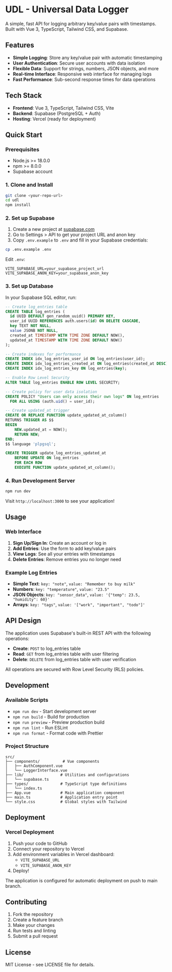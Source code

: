 # UDL - Universal Data Logger

A simple, fast API for logging arbitrary key/value pairs with timestamps. Built with Vue 3, TypeScript, Tailwind CSS, and Supabase.

## Features

- **Simple Logging**: Store any key/value pair with automatic timestamping
- **User Authentication**: Secure user accounts with data isolation
- **Flexible Data**: Support for strings, numbers, JSON objects, and more
- **Real-time Interface**: Responsive web interface for managing logs
- **Fast Performance**: Sub-second response times for data operations

## Tech Stack

- **Frontend**: Vue 3, TypeScript, Tailwind CSS, Vite
- **Backend**: Supabase (PostgreSQL + Auth)
- **Hosting**: Vercel (ready for deployment)

## Quick Start

### Prerequisites

- Node.js >= 18.0.0
- npm >= 8.0.0
- Supabase account

### 1. Clone and Install

```bash
git clone <your-repo-url>
cd udl
npm install
```

### 2. Set up Supabase

1. Create a new project at [supabase.com](https://supabase.com)
2. Go to Settings > API to get your project URL and anon key
3. Copy `.env.example` to `.env` and fill in your Supabase credentials:

```bash
cp .env.example .env
```

Edit `.env`:
```env
VITE_SUPABASE_URL=your_supabase_project_url
VITE_SUPABASE_ANON_KEY=your_supabase_anon_key
```

### 3. Set up Database

In your Supabase SQL editor, run:

```sql
-- Create log_entries table
CREATE TABLE log_entries (
  id UUID DEFAULT gen_random_uuid() PRIMARY KEY,
  user_id UUID REFERENCES auth.users(id) ON DELETE CASCADE,
  key TEXT NOT NULL,
  value JSONB NOT NULL,
  created_at TIMESTAMP WITH TIME ZONE DEFAULT NOW(),
  updated_at TIMESTAMP WITH TIME ZONE DEFAULT NOW()
);

-- Create indexes for performance
CREATE INDEX idx_log_entries_user_id ON log_entries(user_id);
CREATE INDEX idx_log_entries_created_at ON log_entries(created_at DESC);
CREATE INDEX idx_log_entries_key ON log_entries(key);

-- Enable Row Level Security
ALTER TABLE log_entries ENABLE ROW LEVEL SECURITY;

-- Create policy for user data isolation
CREATE POLICY "Users can only access their own logs" ON log_entries
  FOR ALL USING (auth.uid() = user_id);

-- Create updated_at trigger
CREATE OR REPLACE FUNCTION update_updated_at_column()
RETURNS TRIGGER AS $$
BEGIN
    NEW.updated_at = NOW();
    RETURN NEW;
END;
$$ language 'plpgsql';

CREATE TRIGGER update_log_entries_updated_at 
    BEFORE UPDATE ON log_entries 
    FOR EACH ROW 
    EXECUTE FUNCTION update_updated_at_column();
```

### 4. Run Development Server

```bash
npm run dev
```

Visit `http://localhost:3000` to see your application!

## Usage

### Web Interface

1. **Sign Up/Sign In**: Create an account or log in
2. **Add Entries**: Use the form to add key/value pairs
3. **View Logs**: See all your entries with timestamps
4. **Delete Entries**: Remove entries you no longer need

### Example Log Entries

- **Simple Text**: `key: "note"`, `value: "Remember to buy milk"`
- **Numbers**: `key: "temperature"`, `value: "23.5"`
- **JSON Objects**: `key: "sensor_data"`, `value: '{"temp": 23.5, "humidity": 60}'`
- **Arrays**: `key: "tags"`, `value: '["work", "important", "todo"]'`

## API Design

The application uses Supabase's built-in REST API with the following operations:

- **Create**: `POST` to log_entries table
- **Read**: `GET` from log_entries table with user filtering
- **Delete**: `DELETE` from log_entries table with user verification

All operations are secured with Row Level Security (RLS) policies.

## Development

### Available Scripts

- `npm run dev` - Start development server
- `npm run build` - Build for production
- `npm run preview` - Preview production build
- `npm run lint` - Run ESLint
- `npm run format` - Format code with Prettier

### Project Structure

```
src/
├── components/          # Vue components
│   ├── AuthComponent.vue
│   └── LoggerInterface.vue
├── lib/                # Utilities and configurations
│   └── supabase.ts
├── types/              # TypeScript type definitions
│   └── index.ts
├── App.vue             # Main application component
├── main.ts             # Application entry point
└── style.css           # Global styles with Tailwind
```

## Deployment

### Vercel Deployment

1. Push your code to GitHub
2. Connect your repository to Vercel
3. Add environment variables in Vercel dashboard:
   - `VITE_SUPABASE_URL`
   - `VITE_SUPABASE_ANON_KEY`
4. Deploy!

The application is configured for automatic deployment on push to main branch.

## Contributing

1. Fork the repository
2. Create a feature branch
3. Make your changes
4. Run tests and linting
5. Submit a pull request

## License

MIT License - see LICENSE file for details.
